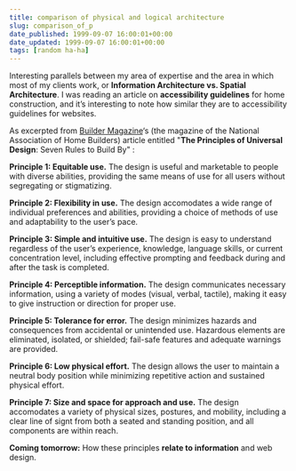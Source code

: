 ```yaml
---
title: comparison of physical and logical architecture
slug: comparison_of_p
date_published: 1999-09-07 16:00:01+00:00
date_updated: 1999-09-07 16:00:01+00:00
tags: [random ha-ha]
---
```

Interesting parallels between my area of expertise and the area in which most of my clients work, or **Information Architecture vs. Spatial Architecture**. I was reading an article on **accessibility guidelines** for home construction, and it’s interesting to note how similar they are to accessibility guidelines for websites.

As excerpted from [Builder Magazine](http://www.builderonline.com)‘s (the magazine of the National Association of Home Builders) article entitled "**The Principles of Universal Design**: Seven Rules to Build By" :

**Principle 1: Equitable use.** The design is useful and marketable to people with diverse abilities, providing the same means of use for all users without segregating or stigmatizing.

**Principle 2: Flexibility in use.** The design accomodates a wide range of individual preferences and abilities, providing a choice of methods of use and adaptability to the user’s pace.

**Principle 3: Simple and intuitive use.** The design is easy to understand regardless of the user’s experience, knowledge, language skills, or current concentration level, including effective prompting and feedback during and after the task is completed.

**Principle 4: Perceptible information.** The design communicates necessary information, using a variety of modes (visual, verbal, tactile), making it easy to give instruction or direction for proper use.

**Principle 5: Tolerance for error.** The design minimizes hazards and consequences from accidental or unintended use. Hazardous elements are eliminated, isolated, or shielded; fail-safe features and adequate warnings are provided.

**Principle 6: Low physical effort.** The design allows the user to maintain a neutral body position while minimizing repetitive action and sustained physical effort.

**Principle 7: Size and space for approach and use.** The design accomodates a variety of physical sizes, postures, and mobility, including a clear line of signt from both a seated and standing position, and all components are within reach.

**Coming tomorrow:** How these principles **relate to information** and web design.
